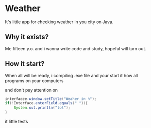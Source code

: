 # Weather 
It's little app for checking weather in you city on Java. 
## Why it exists? 
Me fifteen y.o. and i wanna write code and study, hopeful will turn out.
## How it start?
When all will be ready, i compiling .exe file and your start it how all programs on your computers

and don't pay attention on

```Java
interfacee.window.setTitle("Weaher in h");
if(!Interface.enterField.equals(" ")){
	System.out.println("lol");
}
```
it little tests
